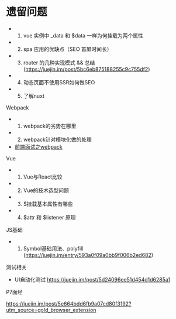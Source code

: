 
# 遗留问题

- 1. vue 实例中 _data 和 $data 一样为何挂载为两个属性
- 2. spa 应用的优缺点（SEO 首屏时间长）
- 3. router 的几种实现模式 && 总结 (https://juejin.im/post/5bc6eb875188255c9c755df2)
- 4. 动态页面不使用SSR如何做SEO
- 5. 了解nuxt


Webpack
- 1. webpack的劣势在哪里
- 2. webpack针对模块化做的处理
- [前端面试之webpack](https://juejin.im/post/59cb6307f265da064e1f65b9)

Vue
- 1. Vue与React比较
- 2. Vue的技术选型问题
- 3. $挂载基本属性有哪些
- 4. $attr 和 $listener 原理

JS基础
- 1. Symbol基础用法、polyfill (https://juejin.im/entry/593a0f09a0bb9f006b2ed682)


测试相关
- UI自动化测试 https://juejin.im/post/5d24096ee51d454d1d6285a1

P7面经

https://juejin.im/post/5e664bdd6fb9a07cd80f3192?utm_source=gold_browser_extension